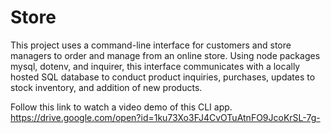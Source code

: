 # Store

This project uses a command-line interface for customers and store managers to order and manage from an online store. Using node packages mysql, dotenv, and inquirer, this interface communicates with a locally hosted SQL database to conduct product inquiries, purchases, updates to stock inventory, and addition of new products.

Follow this link to watch a video demo of this CLI app. 
https://drive.google.com/open?id=1ku73Xo3FJ4CvOTuAtnFO9JcoKrSL-7g-

